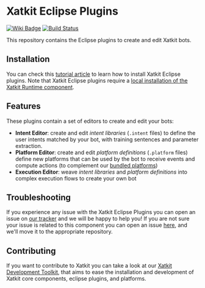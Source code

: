 Xatkit Eclipse Plugins
=====

[![Wiki Badge](https://img.shields.io/badge/doc-wiki-blue)](https://github.com/xatkit-bot-platform/xatkit-releases/wiki)
[![Build Status](https://travis-ci.com/xatkit-bot-platform/xatkit-eclipse.svg?branch=master)](https://travis-ci.com/xatkit-bot-platform/xatkit-xatkit-eclipse)

This repository contains the Eclipse plugins to create and edit Xatkit bots.

## Installation

You can check this [tutorial article](https://github.com/xatkit-bot-platform/xatkit-releases/wiki/Installation#install-xatkit-eclipse-plugins) to learn how to install Xatkit Eclipse plugins. Note that Xatkit Eclipse plugins require a [local installation of the Xatkit Runtime component](https://github.com/xatkit-bot-platform/xatkit-releases/wiki/Installation).

## Features

These plugins contain a set of editors to create and edit your bots:
- **Intent Editor**: create and edit *intent libraries* (`.intent` files) to define the user intents matched by your bot, with training sentences and parameter extraction.
- **Platform Editor**: create and edit *platform definitions* (`.platform` files) define new platforms that can be used by the bot to receive events and compute actions (to complement our [bundled platforms](https://github.com/xatkit-bot-platform/xatkit-releases/releases))
- **Execution Editor**: weave *intent libraries* and *platform definitions* into complex execution flows to create your own bot

## Troubleshooting

If you experience any issue with the Xatkit Eclipse Plugins you can open an issue on [our tracker](https://github.com/xatkit-bot-platform/xatkit-eclipse/issues) and we will be happy to help you! If you are not sure your issue is related to this component you can open an issue [here](https://github.com/xatkit-bot-platform/xatkit-releases/issues), and we'll move it to the appropriate repository.

## Contributing

If you want to contribute to Xatkit you can take a look at our [Xatkit Development Toolkit](https://github.com/xatkit-bot-platform/xatkit-dev), that aims to ease the installation and development of Xatkit core components, eclipse plugins, and platforms.

